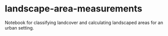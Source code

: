 # landscape-area-measurements
Notebook for classifying landcover and calculating landscaped areas for an urban setting. 
